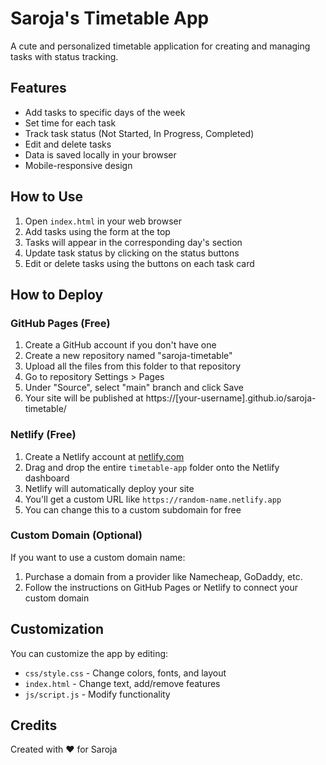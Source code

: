 # Saroja's Timetable App

A cute and personalized timetable application for creating and managing tasks with status tracking.

## Features

- Add tasks to specific days of the week
- Set time for each task
- Track task status (Not Started, In Progress, Completed)
- Edit and delete tasks
- Data is saved locally in your browser
- Mobile-responsive design

## How to Use

1. Open `index.html` in your web browser
2. Add tasks using the form at the top
3. Tasks will appear in the corresponding day's section
4. Update task status by clicking on the status buttons
5. Edit or delete tasks using the buttons on each task card

## How to Deploy

### GitHub Pages (Free)

1. Create a GitHub account if you don't have one
2. Create a new repository named "saroja-timetable"
3. Upload all the files from this folder to that repository
4. Go to repository Settings > Pages
5. Under "Source", select "main" branch and click Save
6. Your site will be published at https://[your-username].github.io/saroja-timetable/

### Netlify (Free)

1. Create a Netlify account at [netlify.com](https://www.netlify.com/)
2. Drag and drop the entire `timetable-app` folder onto the Netlify dashboard
3. Netlify will automatically deploy your site
4. You'll get a custom URL like `https://random-name.netlify.app`
5. You can change this to a custom subdomain for free

### Custom Domain (Optional)

If you want to use a custom domain name:
1. Purchase a domain from a provider like Namecheap, GoDaddy, etc.
2. Follow the instructions on GitHub Pages or Netlify to connect your custom domain

## Customization

You can customize the app by editing:
- `css/style.css` - Change colors, fonts, and layout
- `index.html` - Change text, add/remove features
- `js/script.js` - Modify functionality

## Credits

Created with ❤️ for Saroja 